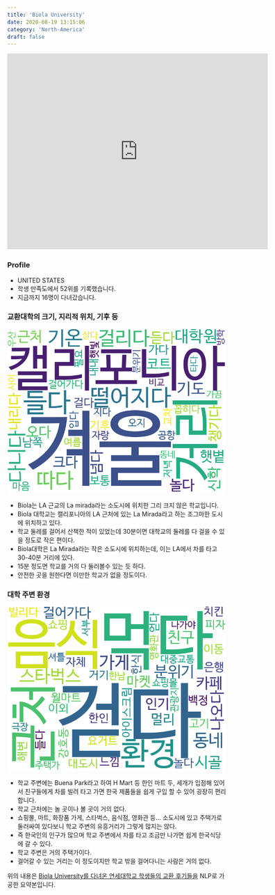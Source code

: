 ```yaml
---
title: 'Biola University'
date: 2020-08-19 13:15:06
category: 'North-America'
draft: false
---
```


<iframe
width="600"
height="450"
frameborder="0" style="border:0"
src="https://www.google.com/maps/embed/v1/place?key=AIzaSyC9e1AME-pVmWC4hBpFdu5S4dKzyepa3HQ&q=Biola+University&center=33.9054476,-118.0151797&zoom=14" allowfullscreen>
</iframe>

### Profile

* UNITED STATES
* 학생 만족도에서 52위를 기록했습니다.
* 지금까지 16명이 다녀갔습니다. 

### 교환대학의 크기, 지리적 위치, 기후 등

![gen_info-WordCloud](../univ_wordclouds_okt/gen_info/US000014_gen_info_okt.png)

* Biola는 LA 근교의 La mirada라는 소도시에 위치한 그리 크지 않은 학교입니다.
* Biola 대학교는 캘리포니아의 LA 근처에 있는 La Mirada라고 하는 조그마한 도시에 위치하고 있다.
* 학교 둘레를 걸어서 산책한 적이 있었는데 30분이면 대학교의 둘레를 다 걸을 수 있을 정도로 작은 편이다.
* Biola대학은 La Mirada라는 작은 소도시에 위치하는데, 이는 LA에서 차를 타고 30-40분 거리에 있다.
* 15분 정도면 학교를 거의 다 둘러볼수 있는 듯 하다.
* 안전한 곳을 원한다면 이만한 학교가 없을 정도이다.


### 대학 주변 환경

![env_info-WordCloud](../univ_wordclouds_okt/env_info/US000014_env_info_okt.png)

* 학교 주변에는 Buena Park라고 하여 H Mart 등 한인 마트 두, 세개가 입점해 있어서 친구들에게 차를 빌려 타고 가면 한국 제품들을 쉽게 구입 할 수 있어 굉장히 편리합니다.
* 학교 근처에는 놀 곳이나 볼 곳이 거의 없다.
* 쇼핑몰, 마트, 화장품 가게, 스타벅스, 음식점, 영화관 등… 소도시에 있고 주택가로 둘러싸여 있다보니 학교 주변의 유흥거리가 그렇게 많지는 않다.
* 즉 한국인의 인구가 많으며 학교 주변에서 차를 타고 조금만 나가면 쉽게 한국식당에 갈 수 있다.
* 학교 주변은 거의 주택가이다.
* 걸어갈 수 있는 거리는 이 정도이지만 학교 밖을 걸어다니는 사람은 거의 없다.


위의 내용은 [Biola University를 다녀온 연세대학교 학생들의 교환 후기들을](http://oia.yonsei.ac.kr/partner/expReport.asp?ucode=US000014&bgbn=A) NLP로 가공한 요약본입니다. 
